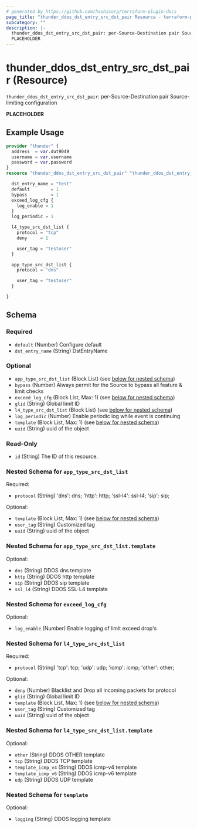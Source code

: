 ```yaml
---
# generated by https://github.com/hashicorp/terraform-plugin-docs
page_title: "thunder_ddos_dst_entry_src_dst_pair Resource - terraform-provider-thunder"
subcategory: ""
description: |-
  thunder_ddos_dst_entry_src_dst_pair: per-Source-Destination pair Source-limiting configuration
  PLACEHOLDER
---
```


# thunder_ddos_dst_entry_src_dst_pair (Resource)

`thunder_ddos_dst_entry_src_dst_pair`: per-Source-Destination pair Source-limiting configuration

__PLACEHOLDER__

## Example Usage

```terraform
provider "thunder" {
  address  = var.dut9049
  username = var.username
  password = var.password
}
resource "thunder_ddos_dst_entry_src_dst_pair" "thunder_ddos_dst_entry_src_dst_pair" {

  dst_entry_name = "test"
  default        = 1
  bypass         = 1
  exceed_log_cfg {
    log_enable = 1
  }
  log_periodic = 1

  l4_type_src_dst_list {
    protocol = "tcp"
    deny     = 1

    user_tag = "testuser"
  }

  app_type_src_dst_list {
    protocol = "dns"

    user_tag = "testuser"
  }

}
```

<!-- schema generated by tfplugindocs -->
## Schema

### Required

- `default` (Number) Configure default
- `dst_entry_name` (String) DstEntryName

### Optional

- `app_type_src_dst_list` (Block List) (see [below for nested schema](#nestedblock--app_type_src_dst_list))
- `bypass` (Number) Always permit for the Source to bypass all feature & limit checks
- `exceed_log_cfg` (Block List, Max: 1) (see [below for nested schema](#nestedblock--exceed_log_cfg))
- `glid` (String) Global limit ID
- `l4_type_src_dst_list` (Block List) (see [below for nested schema](#nestedblock--l4_type_src_dst_list))
- `log_periodic` (Number) Enable periodic log while event is continuing
- `template` (Block List, Max: 1) (see [below for nested schema](#nestedblock--template))
- `uuid` (String) uuid of the object

### Read-Only

- `id` (String) The ID of this resource.

<a id="nestedblock--app_type_src_dst_list"></a>
### Nested Schema for `app_type_src_dst_list`

Required:

- `protocol` (String) 'dns': dns; 'http': http; 'ssl-l4': ssl-l4; 'sip': sip;

Optional:

- `template` (Block List, Max: 1) (see [below for nested schema](#nestedblock--app_type_src_dst_list--template))
- `user_tag` (String) Customized tag
- `uuid` (String) uuid of the object

<a id="nestedblock--app_type_src_dst_list--template"></a>
### Nested Schema for `app_type_src_dst_list.template`

Optional:

- `dns` (String) DDOS dns template
- `http` (String) DDOS http template
- `sip` (String) DDOS sip template
- `ssl_l4` (String) DDOS SSL-L4 template



<a id="nestedblock--exceed_log_cfg"></a>
### Nested Schema for `exceed_log_cfg`

Optional:

- `log_enable` (Number) Enable logging of limit exceed drop's


<a id="nestedblock--l4_type_src_dst_list"></a>
### Nested Schema for `l4_type_src_dst_list`

Required:

- `protocol` (String) 'tcp': tcp; 'udp': udp; 'icmp': icmp; 'other': other;

Optional:

- `deny` (Number) Blacklist and Drop all incoming packets for protocol
- `glid` (String) Global limit ID
- `template` (Block List, Max: 1) (see [below for nested schema](#nestedblock--l4_type_src_dst_list--template))
- `user_tag` (String) Customized tag
- `uuid` (String) uuid of the object

<a id="nestedblock--l4_type_src_dst_list--template"></a>
### Nested Schema for `l4_type_src_dst_list.template`

Optional:

- `other` (String) DDOS OTHER template
- `tcp` (String) DDOS TCP template
- `template_icmp_v4` (String) DDOS icmp-v4 template
- `template_icmp_v6` (String) DDOS icmp-v6 template
- `udp` (String) DDOS UDP template



<a id="nestedblock--template"></a>
### Nested Schema for `template`

Optional:

- `logging` (String) DDOS logging template


